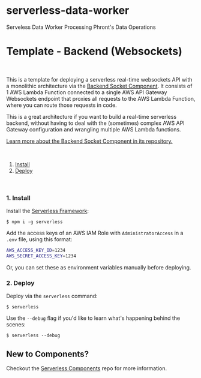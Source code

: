 # serverless-data-worker
Serveless Data Worker Processing Phront's Data Operations

# Template - Backend (Websockets)

&nbsp;

This is a template for deploying a serverless real-time websockets API with a monolithic architecture via the [Backend Socket Component](https://www.github.com/serverless-components/backend-socket).  It consists of 1 AWS Lambda Function connected to a single AWS API Gateway Websockets endpoint that proxies all requests to the AWS Lambda Function, where you can route those requests in code.

This is a great architecture if you want to build a real-time serverless backend, without having to deal with the (sometimes) complex AWS API Gateway configuration and wrangling multiple AWS Lambda functions.

[Learn more about the Backend Socket Component in its repository.](https://www.github.com/serverless-components/backend-socket)

&nbsp;

1. [Install](#1-install)
2. [Deploy](#2-deploy)

&nbsp;


### 1. Install

Install the [Serverless Framework](https://www.github.com/serverless/serverless):

```console
$ npm i -g serverless
```

Add the access keys of an AWS IAM Role with `AdministratorAccess` in a `.env` file, using this format:

```bash
AWS_ACCESS_KEY_ID=1234
AWS_SECRET_ACCESS_KEY=1234
```

Or, you can set these as environment variables manually before deploying.

### 2. Deploy

Deploy via the `serverless` command:

```console
$ serverless
```

Use the `--debug` flag if you'd like to learn what's happening behind the scenes:

```console
$ serverless --debug
```

## New to Components?

Checkout the [Serverless Components](https://github.com/serverless/components) repo for more information.
